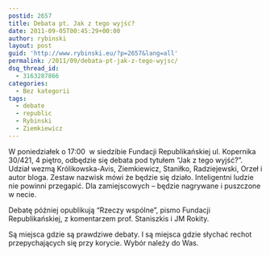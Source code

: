 ```yaml
---
postid: 2657
title: Debata pt. Jak z tego wyjść?
date: 2011-09-05T00:45:29+00:00
author: rybinski
layout: post
guid: 'http://www.rybinski.eu/?p=2657&lang=all'
permalink: /2011/09/debata-pt-jak-z-tego-wyjsc/
dsq_thread_id:
  - 3163287866
categories:
  - Bez kategorii
tags:
  - debate
  - republic
  - Rybinski
  - Ziemkiewicz
---
```

W poniedziałek o 17:00  w siedzibie Fundacji Republikańskiej ul. Kopernika 30/421, 4 piętro, odbędzie się debata pod tytułem “Jak z tego wyjść?”. Udział wezmą Królikowska-Avis, Ziemkiewicz, Staniłko, Radziejewski, Orzeł i autor bloga. Zestaw nazwisk mówi że będzie się działo. Inteligentni ludzie nie powinni przegapić. Dla zamiejscowych – będzie nagrywane i puszczone w necie.

Debatę później opublikują “Rzeczy wspólne”, pismo Fundacji Republikańskiej, z komentarzem prof. Staniszkis i JM Rokity.

Są miejsca gdzie są prawdziwe debaty. I są miejsca gdzie słychać rechot przepychających się przy korycie. Wybór należy do Was.
